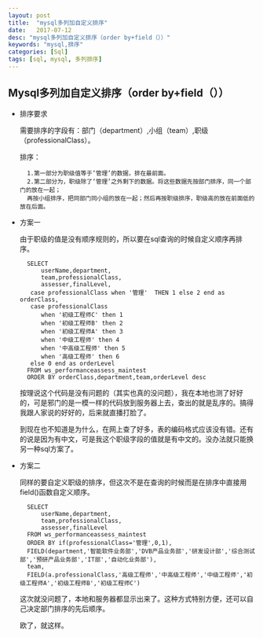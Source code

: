 ```yaml
---
layout: post
title:  "mysql多列加自定义排序"
date:   2017-07-12
desc: "mysql多列加自定义排序（order by+field（））"
keywords: "mysql,排序"
categories: [Sql]
tags: [sql, mysql, 多列排序]
---
```



## Mysql多列加自定义排序（order by+field（））

* 排序要求
		
	需要排序的字段有：部门（department）,小组（team）,职级（professionalClass）。
	
	排序：

		1.第一部分为职级值等于‘管理’的数据，排在最前面。
	    2.第二部分为，职级除了‘管理’之外剩下的数据。将这些数据先按部门排序，同一个部门的放在一起；
		再按小组排序，把同部门同小组的放在一起；然后再按职级排序，职级高的放在前面低的放在后面。

* 方案一

	由于职级的值是没有顺序规则的，所以要在sql查询的时候自定义顺序再排序。

		SELECT
			userName,department,
			team,professionalClass,
			assesser,finalLevel,
		 case professionalClass when '管理'  THEN 1 else 2 end as orderClass, 
		 case professionalClass 
			when '初级工程师C' then 1 
			when '初级工程师B' then 2 
		    when '初级工程师A' then 3 
			when '中级工程师' then 4 
			when '中高级工程师' then 5 
			when '高级工程师' then 6 
		 else 0 end as orderLevel 
		FROM ws_performanceassess_maintest
		ORDER BY orderClass,department,team,orderLevel desc

	按理说这个代码是没有问题的（其实也真的没问题），我在本地也测了好好的，可是邪门的是一模一样的代码放到服务器上去，查出的就是乱序的。搞得我跟人家说的好好的，后来就直播打脸了。

	到现在也不知道是为什么，在网上查了好多，表的编码格式应该没有错。还有的说是因为有中文，可是我这个职级字段的值就是有中文的。没办法就只能换另一种sql方案了。

* 方案二

	同样的要自定义职级的排序，但这次不是在查询的时候而是在排序中直接用field()函数自定义顺序。

		SELECT
			userName,department,
			team,professionalClass,
			assesser,finalLevel
		FROM ws_performanceassess_maintest
		ORDER BY if(professionalClass='管理',0,1),
		FIELD(department,'智能软件业务部','DVB产品业务部','研发设计部','综合测试部','预研产品业务部','IT部','自动化业务部'),
		team,
		FIELD(a.professionalClass,'高级工程师','中高级工程师','中级工程师','初级工程师A','初级工程师B','初级工程师C')

	这次就没问题了，本地和服务器都显示出来了。这种方式特别方便，还可以自己决定部门排序的先后顺序。
	
	欧了，就这样。
